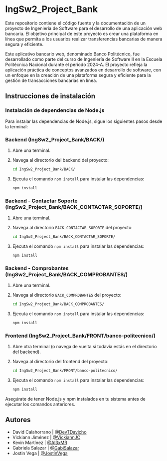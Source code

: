 # IngSw2_Project_Bank

Este repositorio contiene el código fuente y la documentación de un proyecto de Ingeniería de Software para el desarrollo de una aplicación web bancaria. El objetivo principal de este proyecto es crear una plataforma en línea que permita a los usuarios realizar transferencias bancarias de manera segura y eficiente.

Este aplicativo bancario web, denominado Banco Politécnico, fue desarrollado como parte del curso de Ingeniería de Software II en la Escuela Politécnica Nacional durante el periodo 2024-A. El proyecto refleja la aplicación práctica de conceptos avanzados en desarrollo de software, con un enfoque en la creación de una plataforma segura y eficiente para la gestión de transacciones bancarias en línea.

## Instrucciones de instalación

### Instalación de dependencias de Node.js

Para instalar las dependencias de Node.js, sigue los siguientes pasos desde la terminal:

### Backend (IngSw2_Project_Bank/BACK/)

1. Abre una terminal.
2. Navega al directorio del backend del proyecto:

    ```bash
    cd IngSw2_Project_Bank/BACK/
    ```
3. Ejecuta el comando `npm install` para instalar las dependencias:

    ```bash
    npm install
    ```

### Backend - Contactar Soporte (IngSw2_Project_Bank/BACK_CONTACTAR_SOPORTE/)

1. Abre una terminal.
2. Navega al directorio `BACK_CONTACTAR_SOPORTE` del proyecto:

    ```bash
    cd IngSw2_Project_Bank/BACK_CONTACTAR_SOPORTE/
    ```
3. Ejecuta el comando `npm install` para instalar las dependencias:

    ```bash
    npm install
    ```

### Backend - Comprobantes (IngSw2_Project_Bank/BACK_COMPROBANTES/)

1. Abre una terminal.
2. Navega al directorio `BACK_COMPROBANTES` del proyecto:

    ```bash
    cd IngSw2_Project_Bank/BACK_COMPROBANTES/
    ```
3. Ejecuta el comando `npm install` para instalar las dependencias:

    ```bash
    npm install
    ```

### Frontend (IngSw2_Project_Bank/FRONT/banco-politecnico/)

1. Abre otra terminal (o navega de vuelta si todavía estás en el directorio del backend).
2. Navega al directorio del frontend del proyecto:

    ```bash
    cd IngSw2_Project_Bank/FRONT/banco-politecnico/
    ```
3. Ejecuta el comando `npm install` para instalar las dependencias:

    ```bash
    npm install
    ```

Asegúrate de tener Node.js y npm instalados en tu sistema antes de ejecutar los comandos anteriores.

## Autores

- David Calahorrano | [@DevTDavicho](https://github.com/DevTDavicho)
- Vickiann Jiménez | [@VickiannJC](https://github.com/VickiannJC)
- Kevin Martínez | [@Al3xMR](https://github.com/Al3xMR)
- Gabriela Salazar | [@GabiSalazar](https://github.com/GabiSalazar)
- Jostin Vega | [@JostinVega](https://github.com/JostinVega)